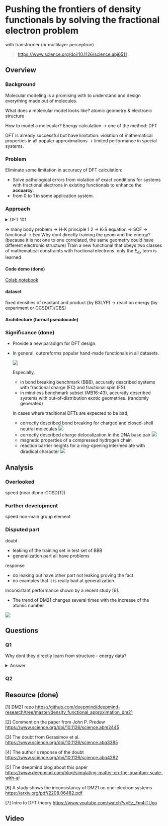 # Pushing the frontiers of density functionals by solving the fractional electron problem
with transformer (or multilayer perceptron)
> https://www.science.org/doi/10.1126/science.abj6511

## Overview
### Background
Molecular modeling is a promising with to understand and design everything made out of molecules.

What does a molecular model looks like? atomic geometry & electronic structure

How to model a molecular? Energy calculation -> one of the method: DFT

DFT is already successful but have limitation: violation of mathematical properties in all popular approximations -> limited performance in special systems.

### Problem
Eliminate some limitation in accuracy of DFT calculation:
- Solve pathological errors from violation of exact conditions for systems with fractional electrons in existing functionals to enhance the **accuarcy**.
- from 0 to 1 in some application system.

### Approach

<details>
<summary>DFT 101</summary>

- Time-indenpendent Schrödinger Equation (TISE)

  ${\hat {H}}\Psi = E\Psi$ this gives energy

- TISE for molecule

  ${\hat {H}}\Psi =\left[{\hat {T}}+{\hat {V}}+{\hat {U}}\right]\Psi =\left[\sum _{i=1}^{N}\left(-{\frac {\hbar ^{2}}{2m_{i}}}\nabla _{i}^{2}\right)+\sum _{i=1}^{N}V(\mathbf {r} _{i})+\sum _{i<j}^{N}U\left(\mathbf {r} _{i},\mathbf {r} _{j}\right)\right]\Psi =E\Psi$

  limition in solving the many-body problem limits its solution.

- Hohenberg–Kohn theorems

  - electronic density can give wavefunction

    $\Psi _{0}=\Psi [n_{0}]$

    $O[n_{0}]={\big \langle }\Psi [n_{0}]{\big |}{\hat {O}}{\big |}\Psi [n_{0}]{\big \rangle }$
  - defines an energy functional for the system and proves that the ground-state electron density minimizes this energy functional

    $E[\rho ]=T_{s}[\rho ]+\int d\mathbf {r} \,v_{\text{ext}}(\mathbf {r} )\rho (\mathbf {r} )+E_{\text{H}}[\rho ]+E_{\text{xc}}[\rho ]$

- Self-consistent field

  $\left[-\frac{\hbar^2}{2m}\nabla^2+V_s(\vec r)\right] \phi_i(\vec r) =  \epsilon_i \phi(\vec r)$

  $n(\vec r )\equiv n_s(\vec r)=\sum_i^N \left|\phi_i(\vec r)\right|^2$

  $V_s = V +\int \frac{e^2n_s(\vec r\,')}{|\vec r-\vec r\,'|} {\rm d}^3r'+ V_{\rm XC}[n_s(\vec r)]$

  1. inital guess of $n(\vec r)$
  2. calculate $\!V_s$ from DFT functional


</details>


 -> many body problem -> H-K principle 1 2 -> K-S equation -> SCF -> functional -> Eex
Why dont directly training the geom and the energy? (because it is not one to one correlated, the same geometry could have different electronic structure)
Train a new functional that obeys two classes of mathematical constraints with fractional electrons.
only the $E_{ex}$ term is learned

#### Code demo (done)
[Colab notebook](https://colab.research.google.com/drive/1wl7wB1vNYKgYIdsWwKryCs-DX1lZWURv?usp=sharing)

#### dataset
fixed densities of reactant and product (by B3LYP) -> reaction energy (by experiment or CCSD(T)/CBS) 

#### Architecture (formal pseudocode)

### Significance (done)
- Provide a new paradigm for DFT design.
- In general, outpreforms popular hand-made functionals in all datasets.

  ![](resource/benchmark_result.png)

  Especially, 
  - in bond breaking benchmark (BBB), accuratly described systems with fractional charge (FC) and fractional spin (FS).
  - in mindless benchmark subset (MB16-43), accuratly described systems with out-of-distribution exotic geometries. (randomly generated)

  In cases where traditional DFTs are expected to be bad,
  - correctly described bond breaking for charged and closed-shell neutral molecules
    ![](resource/bond_diss.png)
  - correctly described charge delocalization in the DNA base pair
    ![](resource/DNA_pair.png)
  - magnetic properties of a compressed hydrogen chain
  - reaction barrier heights for a ring-opening intermediate with diradical character
    ![](resource/H-chain_and_barrier.png)

## Analysis
### Overlooked
speed (near dlpno-CCSD(T))
### Further development
speed
non-main group element
### Disputed part
doubt
- leaking of the training set in test set of BBB
- generalization part all have problems

response
- do leaking but have other part not leaking proving the fact
-  no examples that it is really bad at generalization.

Inconsistant performance shown by a recent study [6].
- The trend of DM21 changes several times with the increase of the atomic number

![](resource/inconsistent.png)

## Questions
### Q1
Why dont they directly learn from structure - energy data?
<details>
<summary>Answer</summary>

People have had many tries on it and the ability to generilize the model is the core problem.

</details>

### Q2


## Resource (done)

[1] DM21 repo https://github.com/deepmind/deepmind-research/tree/master/density_functional_approximation_dm21

[2] Comment on the paper from John P. Predew https://www.science.org/doi/10.1126/science.abm2445

[3] The doubt from Gerasimov et al. https://www.science.org/doi/10.1126/science.abq3385

[4] The author's reponse of the doubt https://www.science.org/doi/10.1126/science.abq4282

[5] The deepmind blog about this paper https://www.deepmind.com/blog/simulating-matter-on-the-quantum-scale-with-ai

[6] A study shows the inconsistancy of DM21 on one-electron systems https://arxiv.org/pdf/2208.06482.pdf

[7] Intro to DFT theory https://www.youtube.com/watch?v=Ez_Fm4iTUeo

## Video
